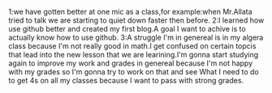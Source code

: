 1:we have gotten better at one mic as a class,for example:when Mr.Allata tried to talk we are starting to quiet down faster then before.
2:I learned how use github better and created my first blog.A goal I want to achive is to actually know how to use github.
3:A struggle I'm in genereal is in my algera class because I'm not really good in math.I get confused on certain topcis that lead into the new lesson that we are learining.I'm gonna start studying again to improve my work and grades in genereal because I'm not happy with my grades so I'm gonna try to work on that and see What I need to do to get 4s on all my classes because I want to pass with strong grades.
